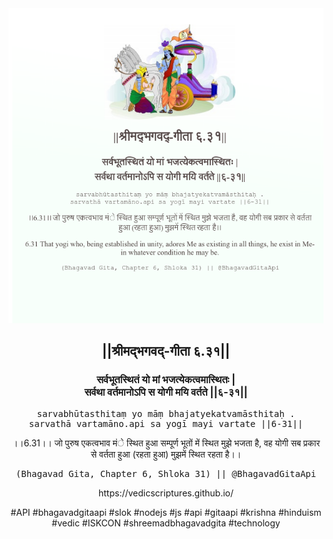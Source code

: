 <img src="../../asset/BG_6_31.png"/>
<center><h2>||श्रीमद्‍भगवद्‍-गीता ६.३१||</h2>
<h3>सर्वभूतस्थितं यो मां भजत्येकत्वमास्थितः |<br/>सर्वथा वर्तमानोऽपि स योगी मयि वर्तते ||६-३१||</h3>
<pre>sarvabhūtasthitaṃ yo māṃ bhajatyekatvamāsthitaḥ .<br/>sarvathā vartamāno.api sa yogī mayi vartate ||6-31||</pre>
<p>।।6.31।। जो पुरुष एकत्वभाव मंे स्थित हुआ सम्पूर्ण भूतों में स्थित मुझे भजता है, वह योगी सब प्रकार से वर्तता हुआ (रहता हुआ) मुझमें स्थित रहता है।।</p>
<pre>(Bhagavad Gita, Chapter 6, Shloka 31) || @BhagavadGitaApi</pre><p>https://vedicscriptures.github.io/</p><p>#API #bhagavadgitaapi #slok #nodejs #js #api #gitaapi #krishna #hinduism #vedic #ISKCON #shreemadbhagavadgita #technology</p></center>